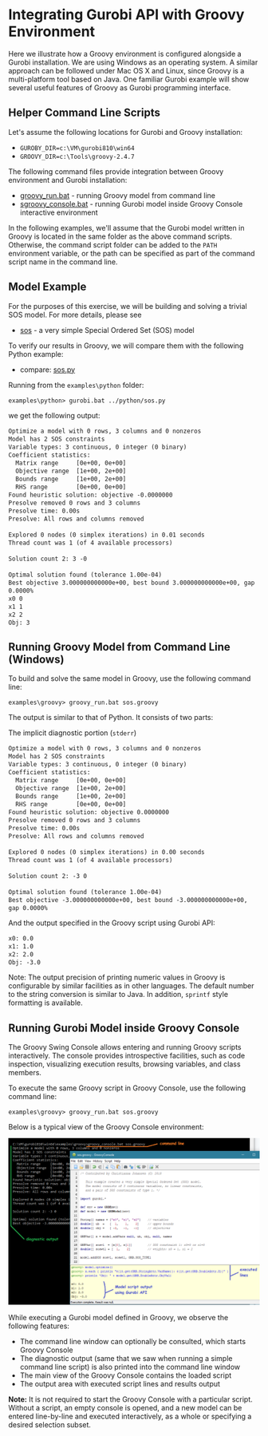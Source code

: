 # Integrating Gurobi API with Groovy Environment

Here we illustrate how a Groovy environment is configured alongside a Gurobi installation.
We are using Windows as an operating system. A similar approach can be followed under Mac OS X and Linux,
since Groovy is a multi-platform tool based on Java.
One familiar Gurobi example will show several useful features of Groovy as Gurobi programming interface.

## Helper Command Line Scripts

Let's assume the following locations for Gurobi and Groovy installation:
 * `GUROBY_DIR=c:\VM\gurobi810\win64`
 * `GROOVY_DIR=c:\Tools\groovy-2.4.7`

The following command files provide integration between Groovy environment and Gurobi installation:

* [groovy_run.bat](groovy_run.bat) - running Groovy model from command line
* [sgroovy_console.bat](groovy_console.bat) - running Gurobi model inside Groovy Console interactive environment

In the following examples, we'll assume that the Gurobi model written in Groovy is located 
in the same folder as the above command scripts. Otherwise, the command script folder can be added
to the `PATH` environment variable, or the path can be specified as part of the command script name 
in the command line.

## Model Example

For the purposes of this exercise, we will be building and solving a trivial SOS model.
For more details, please see
* [sos](sos/sos.md) - a very simple Special Ordered Set (SOS) model

To verify our results in Groovy, we will compare them with the following Python example:
* compare: [sos.py](https://www.gurobi.com/documentation/8.1/examples/sos_py.html)

Running from the `examples\python` folder:
```
examples\python> gurobi.bat ../python/sos.py
```
we get the following output:

```
Optimize a model with 0 rows, 3 columns and 0 nonzeros
Model has 2 SOS constraints
Variable types: 3 continuous, 0 integer (0 binary)
Coefficient statistics:
  Matrix range     [0e+00, 0e+00]
  Objective range  [1e+00, 2e+00]
  Bounds range     [1e+00, 2e+00]
  RHS range        [0e+00, 0e+00]
Found heuristic solution: objective -0.0000000
Presolve removed 0 rows and 3 columns
Presolve time: 0.00s
Presolve: All rows and columns removed

Explored 0 nodes (0 simplex iterations) in 0.01 seconds
Thread count was 1 (of 4 available processors)

Solution count 2: 3 -0

Optimal solution found (tolerance 1.00e-04)
Best objective 3.000000000000e+00, best bound 3.000000000000e+00, gap 0.0000%
x0 0
x1 1
x2 2
Obj: 3
```

## Running Groovy Model from Command Line (Windows)

To build and solve the same model in Groovy, use the following command line:
```
examples\groovy> groovy_run.bat sos.groovy
```

The output is similar to that of Python.
It consists of two parts:

The implicit diagnostic portion (`stderr`)

```
Optimize a model with 0 rows, 3 columns and 0 nonzeros
Model has 2 SOS constraints
Variable types: 3 continuous, 0 integer (0 binary)
Coefficient statistics:
  Matrix range     [0e+00, 0e+00]
  Objective range  [1e+00, 2e+00]
  Bounds range     [1e+00, 2e+00]
  RHS range        [0e+00, 0e+00]
Found heuristic solution: objective 0.0000000
Presolve removed 0 rows and 3 columns
Presolve time: 0.00s
Presolve: All rows and columns removed

Explored 0 nodes (0 simplex iterations) in 0.00 seconds
Thread count was 1 (of 4 available processors)

Solution count 2: -3 0

Optimal solution found (tolerance 1.00e-04)
Best objective -3.000000000000e+00, best bound -3.000000000000e+00, gap 0.0000%
```

And the output specified in the Groovy script using Gurobi API:

```
x0: 0.0
x1: 1.0
x2: 2.0
Obj: -3.0
```

Note: The output precision of printing numeric values in Groovy is configurable
by similar facilities as in other languages. The default number to the string 
conversion is similar to Java. In addition, `sprintf` style formatting is available.

## Running Gurobi Model inside Groovy Console

The Groovy Swing Console allows entering and running Groovy scripts interactively.
The console provides introspective facilities, such as code inspection, visualizing execution results,
browsing variables, and class members.

To execute the same Groovy script in Groovy Console, use the following command line:
```
examples\groovy> groovy_run.bat sos.groovy
```
Below is a typical view of the Groovy Console environment:

![Groovy Console environment](GroovyConsole.png)

While executing a Gurobi model defined in Groovy, we observe the following features:
* The command line window can optionally be consulted, which starts Groovy Console
* The diagnostic output (same that we saw when running a simple command line script) is also printed into the command line window
* The main view of the Groovy Console contains the loaded script
* The output area with executed script lines and results output

**Note:** It is not required to start the Groovy Console with a particular script.
Without a script, an empty console is opened, and a new model can be entered
line-by-line and executed interactively, as a whole or specifying a desired selection subset.

